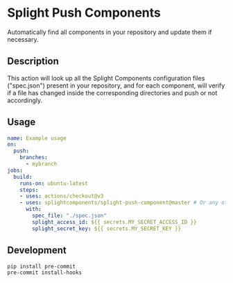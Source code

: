 # Splight Push Components

Automatically find all components in your repository and update them if necessary.

## Description

This action will look up all the Splight Components configuration files ("spec.json") present in your repository, and for each component, will verify if a file has changed inside the corresponding directories and push or not accordingly.

## Usage

```yml
name: Example usage
on:
  push:
    branches:
      - mybranch
jobs:
  build:
    runs-on: ubuntu-latest
    steps:
    - uses: actions/checkout@v3
    - uses: splightcomponents/splight-push-component@master # Or any other branch/tag
      with:
        spec_file: "./spec.json"
        splight_access_id: ${{ secrets.MY_SECRET_ACCESS_ID }}
        splight_secret_key: ${{ secrets.MY_SECRET_KEY }}
```

## Development
```bash
pip install pre-commit
pre-commit install-hooks
```

